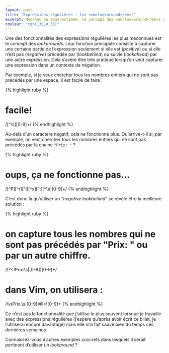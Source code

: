```yaml
---
layout: post
titre: "Expressions régulières : les <em>lookaround</em>s"
excerpt: Méconnu ou sous-estimée, le concept des <em>lookaround</em>s dans les expressions régulières est une fonctionnalité très puissante lorsqu’on veut capturer des portions d’expression avec du contexte positif ou négatif.
couleur: "rgb(130,0,38)"
---
```


Une des fonctionnalités des expressions régulières les plus méconnues est le concept des *lookaround*s. Leur fonction principale consiste à capturer une certaine partie de l’expression seulement si elle est (*positive*) ou si elle n’est pas (*negative*) précédée par (*lookbehind*) ou suivie (*lookahead*) par une autre expression. Cela s’avère être très pratique lorsqu’on veut capturer une expression dans un contexte de négation.

Par exemple, si je veux chercher tous les nombres entiers qui ne sont pas précédés par une espace, il est facile de faire :

{% highlight ruby %}
# facile!
/[^\s][0-9]+/
{% endhighlight %}

Au-delà d’un caractère négatif, cela ne fonctionne plus. Qu’arrive-t-il si, par exemple, on veut chercher tous les nombres entiers qui ne sont pas précédés par la chaine `"Prix: "` ?

{% highlight ruby %}
# oups, ça ne fonctionne pas…
/[^P][^r][^i][^x][^:][^\s][0-9]+/
{% endhighlight %}

C’est donc là qu’utiliser un “*negative lookbehind*” se révèle être la meilleure solution :

{% highlight ruby %}
# on capture tous les nombres qui ne sont pas précédés par "Prix: " ou par un autre chiffre.
/(?<!Prix:\s|[0-9])[0-9]+/

# dans Vim, on utilisera :
/\v(Prix:\s|[0-9])@<![0-9]+
{% endhighlight %}

Ce n’est pas la fonctionnalité que j’utilise le plus souvent lorsque je travaille avec des expressions régulières (j’espère qu’après avoir écrit ce billet, je l’utiliserai encore davantage) mais elle m’a fait sauvé bien du temps ces dernières semaines.

Connaissez-vous d’autres exemples concrets dans lesquels il serait pertinent d’utiliser un *lookaround* ?
